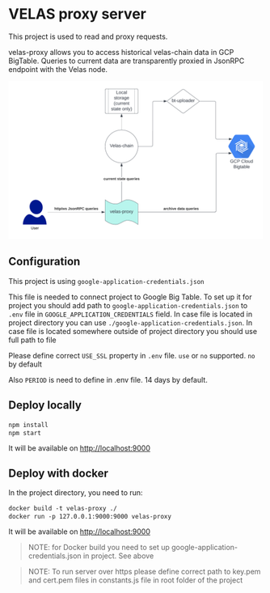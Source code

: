 # VELAS proxy server
This project is used to read and proxy requests.

velas-proxy allows you to access historical velas-chain data in GCP BigTable.
Queries to current data are transparently proxied in JsonRPC endpoint with the Velas node.

![](./velas-proxy-arch.png)

## Configuration

This project is using `google-application-credentials.json`

This file is needed to connect project to Google Big Table.
To set up it for project you should add path to `google-application-credentials.json` to `.env` file in `GOOGLE_APPLICATION_CREDENTIALS` field.
In case file is located in project directory you can use `./google-application-credentials.json`. In case file is located somewhere outside
of project directory you should use full path to file

Please define correct `USE_SSL` property in `.env` file. `use` or `no` supported. `no` by default

Also `PERIOD` is need to define in .env file. 14 days by default.

## Deploy locally

    npm install
    npm start

It will be available on [http://localhost:9000](http://localhost:9000)

## Deploy with docker

In the project directory, you need to run:

    docker build -t velas-proxy ./
    docker run -p 127.0.0.1:9000:9000 velas-proxy

It will be available on [http://localhost:9000](http://localhost:9000)

> NOTE: for Docker build you need to set up google-application-credentials.json in project. See above

> NOTE: To run server over https please define correct path to key.pem and cert.pem files in constants.js file in root folder of the project